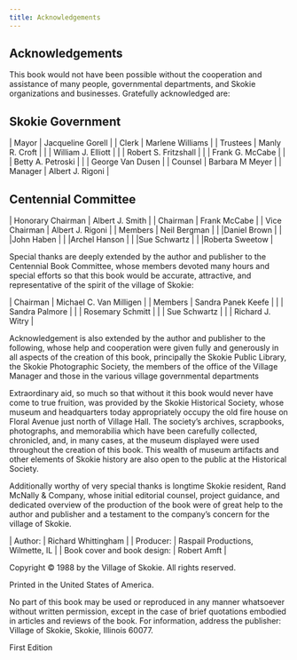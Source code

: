 ```yaml
---
title: Acknowledgements
---
```


## Acknowledgements

This book would not have been possible without the
cooperation and assistance of many people, gov­ernmental departments, and
Skokie organizations and businesses. Gratefully acknowledged are:

## Skokie Government

| Mayor | Jacqueline Gorell |
| Clerk |  Marlene Williams |
| Trustees | Manly R. Croft |
| | William J. Elliott |
| | Robert S. Fritzshall |
| | Frank G. McCabe |
| | Betty A. Petroski |
| | George Van Dusen |
| Counsel | Barbara M Meyer |
| Manager | Albert J. Rigoni |

## Centennial Committee

| Honorary Chairman | Albert J. Smith |
| Chairman | Frank McCabe |
| Vice Chairman | Albert J. Rigoni |
| Members | Neil Bergman |
| |Daniel Brown |
| |John Haben |
| |Archel Hanson |
| |Sue Schwartz |
| |Roberta Sweetow |

Special thanks are deeply extended by the
author and publisher to the Centennial Book Committee, whose members devoted
many hours and special ef­forts so that this book would be accurate,
attractive, and representative of the spirit of the village of Skokie:

| Chairman | Michael C. Van Milligen |
| Members | Sandra Panek Keefe |
| | Sandra Palmore |
| | Rosemary Schmitt |
| | Sue Schwartz |
| | Richard J. Witry |

Acknowledgement is also extended by the author and publisher to the following, whose help and cooperation were given fully and generously in all aspects of the creation of this book, principally the Skokie Public Library, the Skokie Photographic Society, the members of the office of the Village Manager and those in the various village governmental departments

Extraordinary aid, so much so that without it this book would never have come to true fruition, was provided by the Skokie Historical Society, whose museum and headquarters today appropriately occupy the old fire house on Floral Avenue just north of Village Hall. The society’s archives, scrapbooks, photographs, and memorabilia which have been carefully collected, chronicled, and, in many cases, at the museum displayed were used throughout the creation of this book. This wealth of museum artifacts and other elements of Skokie history are also open to the public at the Historical Society.

Additionally worthy of very special thanks is longtime Skokie resident, Rand McNally & Company, whose initial editorial counsel, project guidance, and dedicated overview of the production of the book were of great help to the author and publisher and a testament to the company’s concern for the village of Skokie.

| Author: | Richard Whittingham |
| Producer: | Raspail Productions, Wilmette, IL |
| Book cover and book design: | Robert Amft |

Copyright © 1988 by the Village of Skokie.
All rights reserved.

Printed in the United States of America.

No part of this book may be used or reproduced in any manner whatsoever without written permission, except in the case of brief quotations embodied in articles and reviews of the book. For information, address the publisher: Village of Skokie, Skokie, Illinois 60077.

First Edition
